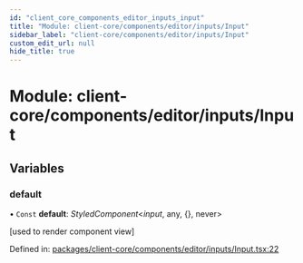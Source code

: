 ```yaml
---
id: "client_core_components_editor_inputs_input"
title: "Module: client-core/components/editor/inputs/Input"
sidebar_label: "client-core/components/editor/inputs/Input"
custom_edit_url: null
hide_title: true
---
```


# Module: client-core/components/editor/inputs/Input

## Variables

### default

• `Const` **default**: *StyledComponent*<*input*, any, {}, never\>

[used to render component view]

Defined in: [packages/client-core/components/editor/inputs/Input.tsx:22](https://github.com/xr3ngine/xr3ngine/blob/9d253dc38/packages/client-core/components/editor/inputs/Input.tsx#L22)
